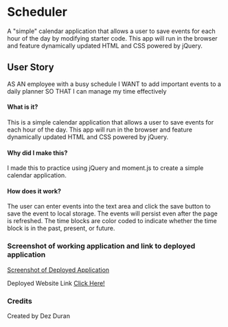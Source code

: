 # Scheduler
A "simple" calendar application that allows a user to save events for each hour of the day by modifying starter code. This app will run in the browser and feature dynamically updated HTML and CSS powered by jQuery.

## User Story
AS AN employee with a busy schedule
I WANT to add important events to a daily planner
SO THAT I can manage my time effectively

#### What is it?
This is a simple calendar application that allows a user to save events for each hour of the day. This app will run in the browser and feature dynamically updated HTML and CSS powered by jQuery.
#### Why did I make this?
I made this to practice using jQuery and moment.js to create a simple calendar application.

#### How does it work?
The user can enter events into the text area and click the save button to save the event to local storage. The events will persist even after the page is refreshed. The time blocks are color coded to indicate whether the time block is in the past, present, or future.
### Screenshot of working application and link to deployed application
[Screenshot of Deployed Application](./scedule.png)

Deployed Website Link [Click Here!](https://bangalorehtml.github.io/schedule/)

### Credits
Created by Dez Duran
